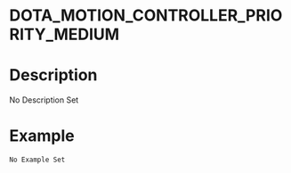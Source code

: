 # DOTA_MOTION_CONTROLLER_PRIORITY_MEDIUM
# Description
No Description Set
# Example
```No Example Set```